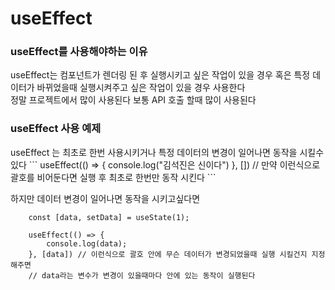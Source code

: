<h1>useEffect</h1>

<h3>useEffect를 사용해야하는 이유</h3>
useEffect는 컴포넌트가 렌더링 된 후 실행시키고 싶은 작업이 있을 경우 혹은 특정 데이터가 바뀌었을때 실행시켜주고 싶은 작업이 있을 경우 사용한다<br>
정말 프로젝트에서 많이 사용된다 보통 API 호출 할때 많이 사용된다 

<h3>useEffect 사용 예제</h3>
useEffect 는 최초로 한번 사용시키거나 특정 데이터의 변경이 일어나면 동작을 시킬수있다
```
    useEffect(() => {
        console.log("김석진은 신이다")
    }, []) // 만약 이런식으로 괄호를 비어둔다면 실행 후 최초로 한번만 동작 시킨다
```

하지만 데이터 변경이 일어나면 동작을 시키고싶다면 
```
    const [data, setData] = useState(1);

    useEffect(() => {
        console.log(data);
    }, [data]) // 이런식으로 괄호 안에 무슨 데이터가 변경되었을때 실행 시킬건지 지정해주면
    // data라는 변수가 변경이 있을때마다 안에 있는 동작이 실행된다
```